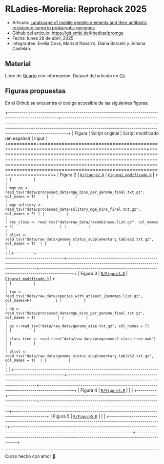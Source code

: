 # RLadies-Morelia: Reprohack 2025

-   Artículo: [Landscape of mobile genetic elements and their antibiotic resistance cargo in prokaryotic genomes](https://academic.oup.com/nar/article/50/6/3155/6552054)
-   Github del articulo: https://git.embl.de/khedkar/promge
-   Fecha: lunes 28 de abril, 2025
-   Integrantes: Evelia Coss, Marisol Navarro, Diana Barceló y Johana Castelán.

## Material

Libro de [Quarto](https://iscb-rsg-mexico.github.io/Reprohack2025_RLadiesMorelia_RSGMexico/docs/index.html) con informacion. Dataset del articulo en [Git](https://git.embl.de/khedkar/promge)

## Figuras propuestas

En el Github se encuentra el codigo accesible de las siguientes figuras:

+----------+--------------------------------------------------------------------------------------------+--------------------------------------------------------------------------------------------------------------------------------------------+-----------------------------------------------------------------------------------------------+
| Figura   | Script original                                                                            | Script modificado (en español)                                                                                                             | Input                                                                                         |
+==========+============================================================================================+============================================================================================================================================+===============================================================================================+
| Figura 2 | [`R/Figure2.R`](https://git.embl.de/khedkar/promge/-/blob/main/R/Figure2.R?ref_type=heads) | [`Figura2_modificado.R`](https://github.com/ISCB-RSG-MEXICO/Reprohack2025_RLadiesMorelia_RSGMexico/blob/main/scripts/Figura2_modificado.R) | ``` r                                                                                         |
|          |                                                                                            |                                                                                                                                            | mge_pg <- read_tsv("data/processed_data/mge_bins_per_genome_final.txt.gz", col_names = T)     |
|          |                                                                                            |                                                                                                                                            | mge_solitary <- read_tsv("data/processed_data/solitary_mge_bins_final.txt.gz", col_names = F) |
|          |                                                                                            |                                                                                                                                            | rec_class <- read_tsv("data/raw_data/recombinase.list.gz", col_names = F)                     |
|          |                                                                                            |                                                                                                                                            | glist <- read_tsv("data/raw_data/genome_status_supplementary_tableS2.txt.gz", col_names = T)  |
|          |                                                                                            |                                                                                                                                            | ```                                                                                           |
+----------+--------------------------------------------------------------------------------------------+--------------------------------------------------------------------------------------------------------------------------------------------+-----------------------------------------------------------------------------------------------+
| Figura 3 | [`R/Figure3.R`](https://git.embl.de/khedkar/promge/-/blob/main/R/Figure3.R?ref_type=heads) | [`Figura3_modificado.R`](https://github.com/ISCB-RSG-MEXICO/Reprohack2025_RLadiesMorelia_RSGMexico/blob/main/scripts/Figura3_modificado.R) | ``` r                                                                                         |
|          |                                                                                            |                                                                                                                                            | tax <- read_tsv("data/raw_data/species_with_atleast_2genomes.list.gz", col_names=F)           |
|          |                                                                                            |                                                                                                                                            | db <-read_tsv("data/processed_data/mge_bins_per_genome_final.txt.gz", col_names = T)          |
|          |                                                                                            |                                                                                                                                            | gs <-read_tsv("data/raw_data/genome_size.txt.gz", col_names = T)                              |
|          |                                                                                            |                                                                                                                                            | class_tree <- read.tree("data/raw_data/progenomes2_class_tree.nwk")                           |
|          |                                                                                            |                                                                                                                                            | glist <- read_tsv("data/raw_data/genome_status_supplementary_tableS2.txt.gz", col_names = T)  |
|          |                                                                                            |                                                                                                                                            | ```                                                                                           |
+----------+--------------------------------------------------------------------------------------------+--------------------------------------------------------------------------------------------------------------------------------------------+-----------------------------------------------------------------------------------------------+
| Figura 4 | [`R/Figure4.R`](https://git.embl.de/khedkar/promge/-/blob/main/R/Figure4.R?ref_type=heads) |                                                                                                                                            |                                                                                               |
+----------+--------------------------------------------------------------------------------------------+--------------------------------------------------------------------------------------------------------------------------------------------+-----------------------------------------------------------------------------------------------+
| Figura 5 | [`R/Figure5.R`](https://git.embl.de/khedkar/promge/-/blob/main/R/Figure5.R?ref_type=heads) |                                                                                                                                            |                                                                                               |
+----------+--------------------------------------------------------------------------------------------+--------------------------------------------------------------------------------------------------------------------------------------------+-----------------------------------------------------------------------------------------------+

------------------------------------------------------------------------

Curso hecho con amor 💜.
